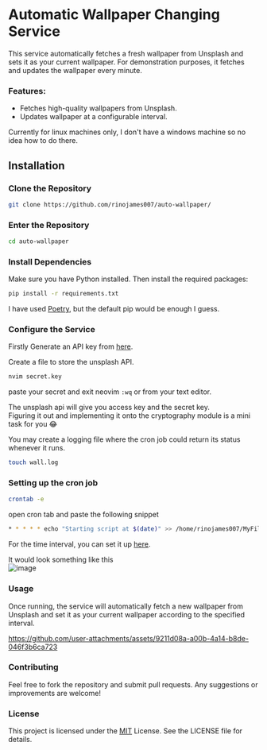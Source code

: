# Automatic Wallpaper Changing Service

This service automatically fetches a fresh wallpaper from Unsplash and sets it as your current wallpaper. For demonstration purposes, it fetches and updates the wallpaper every minute.

### Features:
* Fetches high-quality wallpapers from Unsplash.
* Updates wallpaper at a configurable interval.

Currently for linux machines only, I don't have a windows machine so no idea how to do there.

## Installation

### Clone the Repository

```bash
git clone https://github.com/rinojames007/auto-wallpaper/
```

### Enter the Repository

```bash
cd auto-wallpaper
```

### Install Dependencies
Make sure you have Python installed. Then install the required packages:

```bash
pip install -r requirements.txt
```

I have used [Poetry](https://python-poetry.org/docs/), but the default pip would be enough I guess.

### Configure the Service
Firstly Generate an API key from [here](https://unsplash.com/developers).<br />

Create a file to store the unsplash API.
```bash
nvim secret.key
```
paste your secret and exit neovim `:wq` or from your text editor.

The unsplash api will give you access key and the secret key.<br/>
Figuring it out and implementing it onto the cryptography module is a mini task for you 😂

You may create a logging file where the cron job could return its status whenever it runs.
```bash
touch wall.log
```

### Setting up the cron job
```bash
crontab -e
```
open cron tab and paste the following snippet
```bash
* * * * * echo "Starting script at $(date)" >> /home/rinojames007/MyFiles/script/wall.log 2>&1 && export DISPLAY=:0 && cd /home/rinojames007/MyFiles/script && /usr/bin/python3 updateWall.py >> /home/rinojames007/MyFiles/script/wall.log 2>&1 && /usr/bin/feh --bg-fill pywall.jpg >> /home/rinojames007/MyFiles/script/wall.log 2>&1 && echo "Script completed at $(date)" >> /home/rinojames007/MyFiles/script/wall.log 2>&1
```
For the time interval, you can set it up [here](https://crontab.guru/#*_*_*_*_*).

It would look something like this<br />
![image](https://github.com/user-attachments/assets/307ab82e-18b3-4613-be26-4ab338a3daa8)

### Usage

Once running, the service will automatically fetch a new wallpaper from Unsplash and set it as your current wallpaper according to the specified interval.

https://github.com/user-attachments/assets/9211d08a-a00b-4a14-b8de-046f3b6ca723

### Contributing

Feel free to fork the repository and submit pull requests. Any suggestions or improvements are welcome!

### License

This project is licensed under the [MIT](https://opensource.org/license/mit) License. See the LICENSE file for details.
